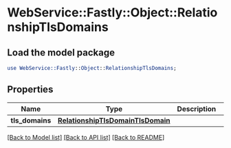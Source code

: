 # WebService::Fastly::Object::RelationshipTlsDomains

## Load the model package
```perl
use WebService::Fastly::Object::RelationshipTlsDomains;
```

## Properties
Name | Type | Description | Notes
------------ | ------------- | ------------- | -------------
**tls_domains** | [**RelationshipTlsDomainTlsDomain**](RelationshipTlsDomainTlsDomain.md) |  | [optional] 

[[Back to Model list]](../README.md#documentation-for-models) [[Back to API list]](../README.md#documentation-for-api-endpoints) [[Back to README]](../README.md)


